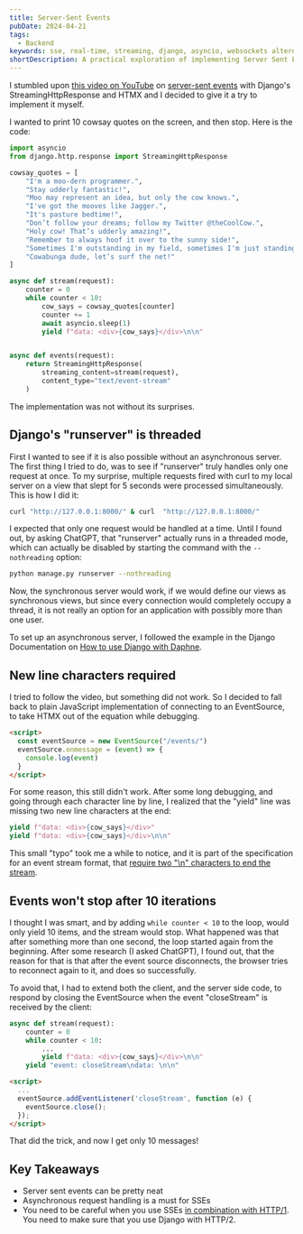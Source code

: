 ```yaml
---
title: Server-Sent Events
pubDate: 2024-04-21
tags:
  - Backend
keywords: sse, real-time, streaming, django, asyncio, websockets alternative
shortDescription: A practical exploration of implementing Server Sent Events in Django, including challenges with async servers, event stream formatting, and connection handling.
---
```



I stumbled upon [this video on YouTube](https://youtu.be/MziqE_2Euss?si=6VKstGB2EXUqSEyu) on [server-sent events](https://developer.mozilla.org/en-US/docs/Web/API/Server-sent_events)
with Django's StreamingHttpResponse and HTMX and I decided to give it a try to implement it myself.

I wanted to print 10 cowsay quotes on the screen, and then stop. Here is the code:

```python
import asyncio
from django.http.response import StreamingHttpResponse

cowsay_quotes = [
    "I'm a moo-dern programmer.",
    "Stay udderly fantastic!",
    "Moo may represent an idea, but only the cow knows.",
    "I've got the mooves like Jagger.",
    "It's pasture bedtime!",
    "Don’t follow your dreams; follow my Twitter @theCoolCow.",
    "Holy cow! That’s udderly amazing!",
    "Remember to always hoof it over to the sunny side!",
    "Sometimes I'm outstanding in my field, sometimes I'm just standing.",
    "Cowabunga dude, let’s surf the net!"
]

async def stream(request):
    counter = 0
    while counter < 10:
        cow_says = cowsay_quotes[counter]
        counter += 1
        await asyncio.sleep(1)
        yield f"data: <div>{cow_says}</div>\n\n"


async def events(request):
    return StreamingHttpResponse(
        streaming_content=stream(request),
        content_type="text/event-stream"
    )
```

The implementation was not without its surprises.

## Django's "runserver" is threaded

First I wanted to see if it is also possible without an asynchronous server.
The first thing I tried to do, was to see if "runserver" truly handles only one request at once.
To my surprise, multiple requests fired with curl to my local server on a view that slept for 5 seconds were processed simultaneously.
This is how I did it:

```bash
curl "http://127.0.0.1:8000/" & curl  "http://127.0.0.1:8000/"
```

I expected that only one request would be handled at a time.
Until I found out, by asking ChatGPT, that "runserver" actually runs in a threaded mode, which can actually be disabled by starting the command with the `--nothreading` option:

```bash
python manage.py runserver --nothreading
```

Now, the synchronous server would work, if we would define our views as synchronous views, but since every connection would completely occupy a thread, it is not really an option for an application with possibly more than one user.

To set up an asynchronous server, I followed the example in the Django Documentation on [How to use Django with Daphne](https://docs.djangoproject.com/en/5.0/howto/deployment/asgi/daphne/).

## New line characters required

I tried to follow the video, but something did not work.
So I decided to fall back to plain JavaScript implementation of connecting to an EventSource, to take HTMX out of the equation while debugging.

```html
<script>
  const eventSource = new EventSource("/events/")
  eventSource.onmessage = (event) => {
    console.log(event)
  }
</script>
```

For some reason, this still didn't work.
After some long debugging, and going through each character line by line, I realized that the "yield" line was missing two new line characters at the end:

```python
yield f"data: <div>{cow_says}</div>"
yield f"data: <div>{cow_says}</div>\n\n"
```

This small "typo" took me a while to notice, and it is part of the specification for an event stream format, that [require two "\n" characters to end the stream](https://web.dev/articles/eventsource-basics#event_stream_format).

## Events won't stop after 10 iterations

I thought I was smart, and by adding `while counter < 10` to the loop, would only yield 10 items, and the stream would stop.
What happened was that after something more than one second, the loop started again from the beginning.
After some research (I asked ChatGPT), I found out, that the reason for that is that after the event source disconnects, the browser tries to reconnect again to it, and does so successfully.

To avoid that, I had to extend both the client, and the server side code, to respond by closing the EventSource when the event "closeStream" is received by the client:

```python
async def stream(request):
    counter = 0
    while counter < 10:
        ...
        yield f"data: <div>{cow_says}</div>\n\n"
    yield "event: closeStream\ndata: \n\n"
```

```html
<script>
  ...
  eventSource.addEventListener('closeStream', function (e) {
    eventSource.close();
  });
</script>
```

That did the trick, and now I get only 10 messages!

## Key Takeaways

* Server sent events can be pretty neat
* Asynchronous request handling is a must for SSEs
* You need to be careful when you use SSEs [in combination with HTTP/1](https://developer.mozilla.org/en-US/docs/Web/API/Server-sent_events/Using_server-sent_events#sect1).
 You need to make sure that you use Django with HTTP/2.
